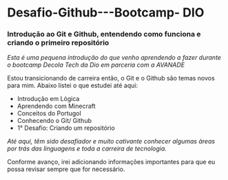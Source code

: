# Desafio-Github---Bootcamp- DIO

### Introdução ao Git e Github, entendendo como funciona e criando o primeiro repositório

_Esta é uma pequena introdução do que venho aprendendo a fazer durante o bootcamp Decola Tech da Dio em parceria com a AVANADE_

Estou transicionando de carreira então, o Git e o Github são temas novos para mim. Abaixo listei o que estudei até aqui:

- Introdução em Lógica 
- Aprendendo com Minecraft
- Conceitos do Portugol
- Conhecendo o Git/ Github
- 1° Desafio: Criando um repositório 



_Até aqui, têm sido desafiador e muito cativante conhecer algumas àreas por trás das linguagens e toda a carreira de tecnologia._

Conforme avanço, irei adicionando informações importantes para que eu possa revisar sempre que for necessário.










